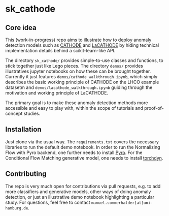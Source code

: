 # sk_cathode

## Core idea

This (work-in-progress) repo aims to illustrate how to deploy anomaly detection models such as [CATHODE](https://arxiv.org/abs/2109.00546) and [LaCATHODE](https://arxiv.org/abs/2210.14924) by hiding technical implementation details behind a scikit-learn-like API.

The directory `sk_cathode/` provides simple-to-use classes and functions, to stick together just like Lego pieces. The directory `demos/` provides illustratives jupyter notebooks on how these can be brought together. Currently it just features `demos/cathode_walkthrough.ipynb`, which simply describes the basic working principle of CATHODE on the LHCO example datasetm and `demos/lacathode_walkthrough.ipynb` guiding through the motivation and working principle of LaCATHODE.

The primary goal is to make these anomaly detection methods more accessible and easy to play with, within the scope of tutorials and proof-of-concept studies.

## Installation

Just clone via the usual way. The `requirements.txt` covers the necessary libraries to run the default demo notebook. In order to run the Normalizing Flow with Pyro backend, one further needs to install [Pyro](https://pyro.ai/). For the Conditional Flow Matching generative model, one needs to install [torchdyn](https://torchdyn.org/).

## Contributing

The repo is very much open for contributions via pull requests, e.g. to add more classifiers and generative models, other ways of doing anomaly detection, or just an illustrative demo notebook highlighting a particular study. For questions, feel free to contact `manuel.sommerhalder[at]uni-hamburg.de`.
